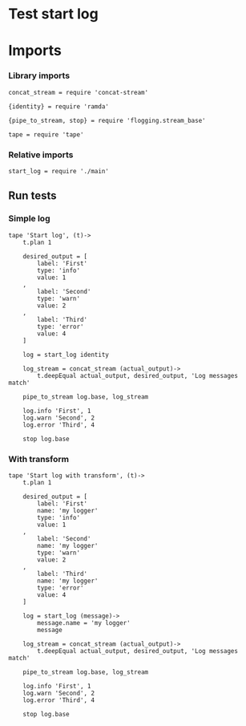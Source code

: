 # Test start log

# Imports

### Library imports

	concat_stream = require 'concat-stream'

	{identity} = require 'ramda'

	{pipe_to_stream, stop} = require 'flogging.stream_base'

	tape = require 'tape'


### Relative imports

	start_log = require './main'


## Run tests

### Simple log

	tape 'Start log', (t)->
		t.plan 1

		desired_output = [
			label: 'First'
			type: 'info'
			value: 1
		,
			label: 'Second'
			type: 'warn'
			value: 2
		,
			label: 'Third'
			type: 'error'
			value: 4
		]

		log = start_log identity

		log_stream = concat_stream (actual_output)->
			t.deepEqual actual_output, desired_output, 'Log messages match'

		pipe_to_stream log.base, log_stream

		log.info 'First', 1
		log.warn 'Second', 2
		log.error 'Third', 4

		stop log.base


### With transform

	tape 'Start log with transform', (t)->
		t.plan 1

		desired_output = [
			label: 'First'
			name: 'my logger'
			type: 'info'
			value: 1
		,
			label: 'Second'
			name: 'my logger'
			type: 'warn'
			value: 2
		,
			label: 'Third'
			name: 'my logger'
			type: 'error'
			value: 4
		]

		log = start_log (message)->
			message.name = 'my logger'
			message

		log_stream = concat_stream (actual_output)->
			t.deepEqual actual_output, desired_output, 'Log messages match'

		pipe_to_stream log.base, log_stream

		log.info 'First', 1
		log.warn 'Second', 2
		log.error 'Third', 4

		stop log.base
